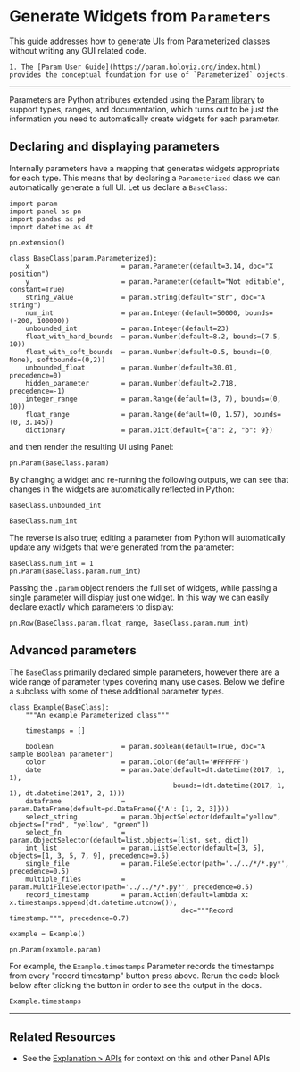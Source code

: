 # Generate Widgets from `Parameters`

This guide addresses how to generate UIs from Parameterized classes without writing any GUI related code.

```{admonition} Prerequisites
1. The [Param User Guide](https://param.holoviz.org/index.html) provides the conceptual foundation for use of `Parameterized` objects.
```

---

Parameters are Python attributes extended using the [Param library](https://param.holoviz.org) to support types, ranges, and documentation, which turns out to be just the information you need to automatically create widgets for each parameter.

## Declaring and displaying parameters

Internally parameters have a mapping that generates widgets appropriate for each type. This means that by declaring a `Parameterized` class we can automatically generate a full UI. Let us declare a `BaseClass`:

```{pyodide}
import param
import panel as pn
import pandas as pd
import datetime as dt

pn.extension()

class BaseClass(param.Parameterized):
    x                       = param.Parameter(default=3.14, doc="X position")
    y                       = param.Parameter(default="Not editable", constant=True)
    string_value            = param.String(default="str", doc="A string")
    num_int                 = param.Integer(default=50000, bounds=(-200, 100000))
    unbounded_int           = param.Integer(default=23)
    float_with_hard_bounds  = param.Number(default=8.2, bounds=(7.5, 10))
    float_with_soft_bounds  = param.Number(default=0.5, bounds=(0, None), softbounds=(0,2))
    unbounded_float         = param.Number(default=30.01, precedence=0)
    hidden_parameter        = param.Number(default=2.718, precedence=-1)
    integer_range           = param.Range(default=(3, 7), bounds=(0, 10))
    float_range             = param.Range(default=(0, 1.57), bounds=(0, 3.145))
    dictionary              = param.Dict(default={"a": 2, "b": 9})
```

and then render the resulting UI using Panel:

```{pyodide}
pn.Param(BaseClass.param)
```

By changing a widget and re-running the following outputs, we can see that changes in the widgets are automatically reflected in Python:

```{pyodide}
BaseClass.unbounded_int
```

```{pyodide}
BaseClass.num_int
```

The reverse is also true; editing a parameter from Python will automatically update any widgets that were generated from the parameter:

```{pyodide}
BaseClass.num_int = 1
pn.Param(BaseClass.param.num_int)
```

Passing the ``.param`` object renders the full set of widgets, while passing a single parameter will display just one widget. In this way we can easily declare exactly which parameters to display:

```{pyodide}
pn.Row(BaseClass.param.float_range, BaseClass.param.num_int)
```

## Advanced parameters

The `BaseClass` primarily declared simple parameters, however there are a wide range of parameter types covering many use cases. Below we define a subclass with some of these additional parameter types.

```{pyodide}
class Example(BaseClass):
    """An example Parameterized class"""

    timestamps = []

    boolean                 = param.Boolean(default=True, doc="A sample Boolean parameter")
    color                   = param.Color(default='#FFFFFF')
    date                    = param.Date(default=dt.datetime(2017, 1, 1),
                                         bounds=(dt.datetime(2017, 1, 1), dt.datetime(2017, 2, 1)))
    dataframe               = param.DataFrame(default=pd.DataFrame({'A': [1, 2, 3]}))
    select_string           = param.ObjectSelector(default="yellow", objects=["red", "yellow", "green"])
    select_fn               = param.ObjectSelector(default=list,objects=[list, set, dict])
    int_list                = param.ListSelector(default=[3, 5], objects=[1, 3, 5, 7, 9], precedence=0.5)
    single_file             = param.FileSelector(path='../../*/*.py*', precedence=0.5)
    multiple_files          = param.MultiFileSelector(path='../../*/*.py?', precedence=0.5)
    record_timestamp        = param.Action(default=lambda x: x.timestamps.append(dt.datetime.utcnow()),
                                           doc="""Record timestamp.""", precedence=0.7)

example = Example()

pn.Param(example.param)
```

For example, the `Example.timestamps` Parameter records the timestamps from every "record timestamp" button press above. Rerun the code block below after clicking the button in order to see the output in the docs.

```{pyodide}
Example.timestamps
```

---

## Related Resources

- See the [Explanation > APIs](../../explanation/api/index.md) for context on this and other Panel APIs

